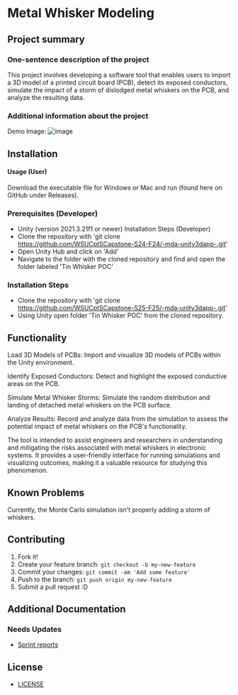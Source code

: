 # Metal Whisker Modeling

## Project summary
### One-sentence description of the project
This project involves developing a software tool that enables users to import a 3D model of a printed circuit board (PCB), detect its exposed conductors, simulate the impact of a storm of dislodged metal whiskers on the PCB, and analyze the resulting data.

### Additional information about the project
Demo Image: ![image](https://github.com/user-attachments/assets/d027bac4-f328-45ee-bd14-6d756e8724a9)

## Installation
#### Usage (User)
Download the executable file for Windows or Mac and run (found here on GitHub under Releases).

### Prerequisites (Developer)
* Unity (version 2021.3.21f1 or newer)
Installation Steps (Developer)
* Clone the repository with 'git clone https://github.com/WSUCptSCapstone-S24-F24/-mda-unity3dapp-.git'
* Open Unity Hub and click on 'Add'
* Navigate to the folder with the cloned repository and find and open the folder labeled 'Tin Whisker POC'

### Installation Steps
* Clone the repository with 'git clone https://github.com/WSUCptSCapstone-S25-F25/-mda-unity3dapp-.git'
* Using Unity open folder 'Tin Whisker POC' from the cloned repository.
  
## Functionality
Load 3D Models of PCBs: Import and visualize 3D models of PCBs within the Unity environment.

Identify Exposed Conductors: Detect and highlight the exposed conductive areas on the PCB.

Simulate Metal Whisker Storms: Simulate the random distribution and landing of detached metal whiskers on the PCB surface.

Analyze Results: Record and analyze data from the simulation to assess the potential impact of metal whiskers on the PCB's functionality.

The tool is intended to assist engineers and researchers in understanding and mitigating the risks associated with metal whiskers in electronic systems. It provides a user-friendly interface for running simulations and visualizing outcomes, making it a valuable resource for studying this phenomenon.

## Known Problems
Currently, the Monte Carlo simulation isn't properly adding a storm of whiskers.

## Contributing
1. Fork it!
2. Create your feature branch: `git checkout -b my-new-feature`
3. Commit your changes: `git commit -am 'Add some feature'`
4. Push to the branch: `git push origin my-new-feature`
5. Submit a pull request :D

## Additional Documentation
### Needs Updates
* [Sprint reports](https://docs.google.com/document/d/1Vkg0mpPR8kd1nD_sDHZ4S4DgOMr4sNbrKmMk6uXvxos/edit?usp=sharing)

## License
* [LICENSE](LICENSE.txt)

